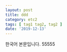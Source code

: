 ```yaml
---
layout: post
title: ddd
category: etc2
tags: [ tag1 tag2, tag2 ]
date: '2019-12-13'
---
```


한국어 본문입니다. 55555

